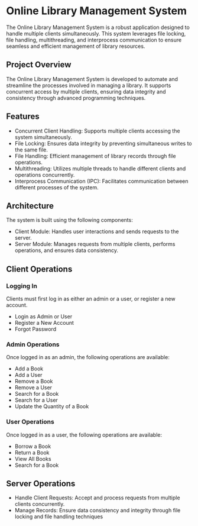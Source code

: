 
# Online Library Management System

The Online Library Management System is a robust application designed to handle multiple clients simultaneously. This system leverages file locking, file handling, multithreading, and interprocess communication to ensure seamless and efficient management of library resources.






## Project Overview

The Online Library Management System is developed to automate and streamline the processes involved in managing a library. It supports concurrent access by multiple clients, ensuring data integrity and consistency through advanced programming techniques.



## Features

- Concurrent Client Handling: Supports multiple clients accessing the system simultaneously.
- File Locking: Ensures data integrity by preventing simultaneous writes to the same file.
- File Handling: Efficient management of library records through file operations.
- Multithreading: Utilizes multiple threads to handle different clients and operations concurrently.
- Interprocess Communication (IPC): Facilitates communication between different processes of the system.



## Architecture

The system is built using the following components:

- Client Module: Handles user interactions and sends requests to the server.
- Server Module: Manages requests from multiple clients, performs operations, and ensures data consistency.




## Client Operations
### Logging In

Clients must first log in as either an admin or a user, or register a new account.

- Login as Admin or User
- Register a New Account
- Forgot Password

### Admin Operations

Once logged in as an admin, the following operations are available:

- Add a Book
- Add a User
- Remove a Book
- Remove a User
- Search for a Book
- Search for a User
- Update the Quantity of a Book

### User Operations

Once logged in as a user, the following operations are available:

- Borrow a Book
- Return a Book
- View All Books
- Search for a Book

## Server Operations

- Handle Client Requests: Accept and process requests from multiple clients concurrently.
- Manage Records: Ensure data consistency and integrity through file locking and file handling techniques

